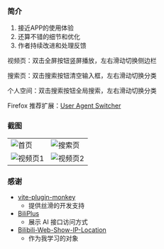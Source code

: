 ### 简介

1. 接近APP的使用体验
2. 还算不错的细节和优化
3. 作者持续改进和处理反馈

视频页：双击全屏按钮竖屏播放，左右滑动切换侧边栏

搜索页：双击搜索按钮清空输入框，左右滑动切换分类

个人空间：双击搜索按钮全局搜索，左右滑动切换分类

Firefox 推荐扩展：[User Agent Switcher](https://addons.mozilla.org/zh-CN/firefox/addon/uaswitcher/)

### 截图

<table>
  <tr>
    <td><img src="https://dreamforest.pages.dev/public/img/home-page.png" alt="首页"></td>
    <td><img src="https://dreamforest.pages.dev/public/img/search-page.png" alt="搜索页"></td>
  </tr>
  <tr>
    <td><img src="https://dreamforest.pages.dev/public/img/video-page-1.png" alt="视频页1"></td>
    <td><img src="https://dreamforest.pages.dev/public/img/video-page-2.png" alt="视频页2"></td>
  </tr>
</table>

### 感谢

- [vite-plugin-monkey](https://github.com/lisonge/vite-plugin-monkey)
  - 提供丝滑的开发支持
- [BiliPlus](https://github.com/0xlau/biliplus)
  - 展示 AI 接口访问方式
- [Bilibili-Web-Show-IP-Location](https://github.com/maxchang3/Bilibili-Web-Show-IP-Location)
  - 作为我学习的对象
